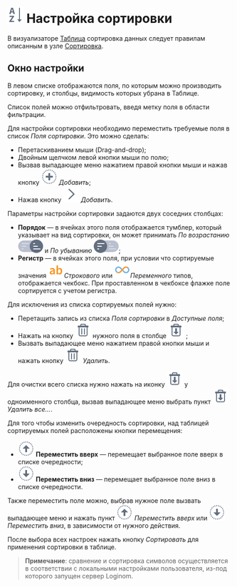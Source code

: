 # ![](../../images/icons/toolbar-controls_18x18/toolbar-controls_18x18_sort-asc_default.svg) Настройка сортировки

В визуализаторе [Таблица](./README.md) сортировка данных следует правилам описанным в узле [Сортировка](../../processors/transformation/sorting.md).

## Окно настройки

В левом списке отображаются поля, по которым можно производить сортировку, и столбцы, видимость которых убрана в Таблице.

Список полей можно отфильтровать, введя метку поля в области фильтрации.

Для настройки сортировки необходимо переместить требуемые поля в список *Поля сортировки*. Это можно сделать:

* Перетаскиванием мыши (Drag-and-drop);
* Двойным щелчком левой кнопки мыши по полю;
* Вызвав выпадающее меню нажатием правой кнопки мыши и нажав кнопку ![](../../images/icons/toolbar-controls_18x18/toolbar-controls_18x18_plus_default.svg) *Добавить*;
* Нажав кнопку ![](../../images/icons/toolbar-controls_18x18/toolbar-controls_18x18_arrow-r_default.svg) *Добавить*.

Параметры настройки сортировки задаются двух соседних столбцах:

* **Порядок** — в ячейках этого поля отображается тумблер, который указывает на вид сортировки, он может принимать *По возрастанию* ![По возрастанию](../../images/icons/sorting/order-switcher-asc_default.svg) и *По убыванию* ![По убыванию](../../images/icons/sorting/order-switcher-desc_default.svg);
* **Регистр** — в ячейках этого поля, при условии что сортируемые значения ![Строковый тип](../../images/icons/data-types/string_default.svg)*Строкового* или ![Переменный тип](../../images/icons/data-types/variant_default.svg)*Переменного* типов, отображается чекбокс. При проставленном в чекбоксе флажке поле сортируется с учетом регистра.

Для исключения из списка сортируемых полей нужно:

* Перетащить запись из списка *Поля сортировки* в *Доступные поля*;
* Нажать на кнопку ![](../../images/icons/toolbar-controls_18x18/toolbar-controls_18x18_delete_default.svg) нужного поля в столбце ![](../../images/icons/toolbar-controls_18x18/toolbar-controls_18x18_delete-all_default.svg) ;
* Вызвать выпадающее меню нажатием правой кнопки мыши и нажать кнопку ![](../../images/icons/toolbar-controls_18x18/toolbar-controls_18x18_delete_default.svg) *Удалить*.

Для очистки всего списка нужно нажать на иконку ![](../../images/icons/toolbar-controls_18x18/toolbar-controls_18x18_delete-all_default.svg) у одноименного столбца, вызвав выпадающее меню выбрать пункт ![](../../images/icons/toolbar-controls_18x18/toolbar-controls_18x18_delete-all_default.svg) *Удалить все...*.

Для того чтобы изменить очередность сортировки, над таблицей сортируемых полей расположены кнопки перемещения:

* ![](../../images/icons/toolbar-controls_18x18/toolbar-controls_18x18_moveup_default.svg) **Переместить вверх** — перемещает выбранное поле вверх в списке очередности;
* ![](../../images/icons/toolbar-controls_18x18/toolbar-controls_18x18_movedown_default.svg) **Переместить вниз** — перемещает выбранное поле вниз в списке очередности.

Также переместить поле можно, выбрав нужное поле вызвать выпадающее меню и нажать пункт ![](../../images/icons/toolbar-controls_18x18/toolbar-controls_18x18_moveup_default.svg) *Переместить вверх* или ![](../../images/icons/toolbar-controls_18x18/toolbar-controls_18x18_movedown_default.svg) *Переместить вниз*, в зависимости от нужного действия.

После выбора всех настроек нажать кнопку *Сортировать* для применения сортировки в таблице.

>**Примечание**: сравнение и сортировка символов осуществляется в соответствии с локальными настройками пользователя, из-под которого запущен сервер Loginom.
